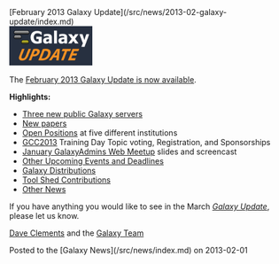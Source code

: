 <div class='newsItemHeader'>[February 2013 Galaxy Update](/src/news/2013-02-galaxy-update/index.md)</div>

<div class='right'><a href='/src/galaxy-updates/2013-02/index.md'><img src="/src/images/logos/GalaxyUpdate200.png" alt="February 2013 Galaxy Update" width=150 /></a></div>

The [February 2013 Galaxy Update is now available](/src/galaxy-updates/2013-02/index.md). 

**Highlights:**

* [Three new public Galaxy servers](/src/galaxy-updates/2013-02/index.md#new-papers)
* [New papers](/src/galaxy-updates/2013-02/index.md#new-papers)
* [Open Positions](/src/galaxy-updates/2013-02/index.md#whos-hiring) at five different institutions
* [GCC2013](/src/galaxy-updates/2013-02/index.md#gcc2013) Training Day Topic voting, Registration, and Sponsorships
* [January GalaxyAdmins Web Meetup](/src/galaxy-updates/2013-02/index.md#january-galaxyadmins-web-meetup) slides and screencast
* [Other Upcoming Events and Deadlines](/src/galaxy-updates/2013-02/index.md#other-upcoming-events-and-deadlines)
* [Galaxy Distributions](/src/galaxy-updates/2013-02/index.md#galaxy-distributions)
* [Tool Shed Contributions](/src/galaxy-updates/2013-02/index.md#toolshed-contributions)
* [Other News](/src/galaxy-updates/2013-02/index.md#other-news)

If you have anything you would like to see in the March *[Galaxy Update](/src/galaxy-updates/index.md)*, please let us know.

[Dave Clements](/src/people/dave-clements/index.md) and the [Galaxy Team](/src/galaxy-team/index.md)

<div class='newsItemFooter'>Posted to the [Galaxy News](/src/news/index.md) on 2013-02-01</div>

